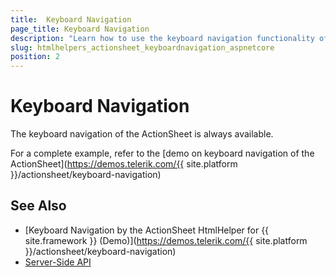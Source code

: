 ```yaml
---
title:  Keyboard Navigation
page_title: Keyboard Navigation
description: "Learn how to use the keyboard navigation functionality of the Telerik ActionSheet HtmlHelper for {{ site.framework }}."
slug: htmlhelpers_actionsheet_keyboardnavigation_aspnetcore
position: 2
---
```


# Keyboard Navigation

The keyboard navigation of the ActionSheet is always available.

For a complete example, refer to the [demo on keyboard navigation of the ActionSheet](https://demos.telerik.com/{{ site.platform }}/actionsheet/keyboard-navigation)
## See Also

* [Keyboard Navigation by the ActionSheet HtmlHelper for {{ site.framework }} (Demo)](https://demos.telerik.com/{{ site.platform }}/actionsheet/keyboard-navigation)
* [Server-Side API](/api/actionsheet)
